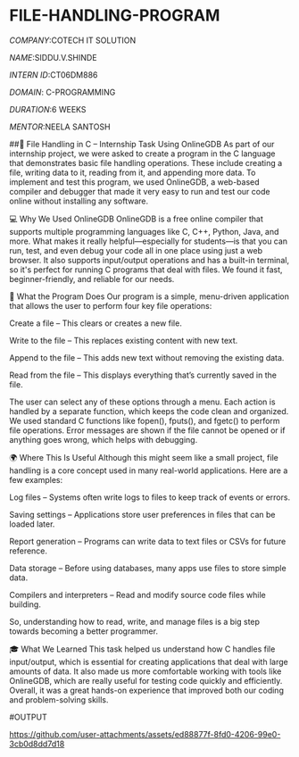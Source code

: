 # FILE-HANDLING-PROGRAM

*COMPANY*:COTECH IT SOLUTION

*NAME*:SIDDU.V.SHINDE

*INTERN ID*:CT06DM886

*DOMAIN*: C-PROGRAMMING

*DURATION*:6 WEEKS

*MENTOR*:NEELA SANTOSH

##📝 File Handling in C – Internship Task Using OnlineGDB
As part of our internship project, we were asked to create a program in the C language that demonstrates basic file handling operations. These include creating a file, writing data to it, reading from it, and appending more data. To implement and test this program, we used OnlineGDB, a web-based compiler and debugger that made it very easy to run and test our code online without installing any software.

💻 Why We Used OnlineGDB
OnlineGDB is a free online compiler that supports multiple programming languages like C, C++, Python, Java, and more. What makes it really helpful—especially for students—is that you can run, test, and even debug your code all in one place using just a web browser. It also supports input/output operations and has a built-in terminal, so it's perfect for running C programs that deal with files. We found it fast, beginner-friendly, and reliable for our needs.

📁 What the Program Does
Our program is a simple, menu-driven application that allows the user to perform four key file operations:

Create a file – This clears or creates a new file.

Write to the file – This replaces existing content with new text.

Append to the file – This adds new text without removing the existing data.

Read from the file – This displays everything that’s currently saved in the file.

The user can select any of these options through a menu. Each action is handled by a separate function, which keeps the code clean and organized. We used standard C functions like fopen(), fputs(), and fgetc() to perform file operations. Error messages are shown if the file cannot be opened or if anything goes wrong, which helps with debugging.

🌍 Where This Is Useful
Although this might seem like a small project, file handling is a core concept used in many real-world applications. Here are a few examples:

Log files – Systems often write logs to files to keep track of events or errors.

Saving settings – Applications store user preferences in files that can be loaded later.

Report generation – Programs can write data to text files or CSVs for future reference.

Data storage – Before using databases, many apps use files to store simple data.

Compilers and interpreters – Read and modify source code files while building.

So, understanding how to read, write, and manage files is a big step towards becoming a better programmer.

🎓 What We Learned
This task helped us understand how C handles file input/output, which is essential for creating applications that deal with large amounts of data. It also made us more comfortable working with tools like OnlineGDB, which are really useful for testing code quickly and efficiently. Overall, it was a great hands-on experience that improved both our coding and problem-solving skills.

#OUTPUT

https://github.com/user-attachments/assets/ed88877f-8fd0-4206-99e0-3cb0d8dd7d18
